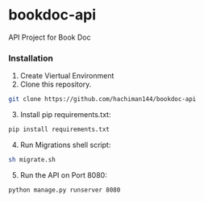 # bookdoc-api
API Project for Book Doc

### Installation
1. Create Viertual Environment
2. Clone this repository.
 ```bash
 git clone https://github.com/hachiman144/bookdoc-api
 ```
3. Install pip requirements.txt:
 ```bash
 pip install requirements.txt
 ```
 4. Run Migrations shell script:
  ```bash
  sh migrate.sh
  ```
 5. Run the API on Port 8080:
  ```bash
  python manage.py runserver 8080
  ```
